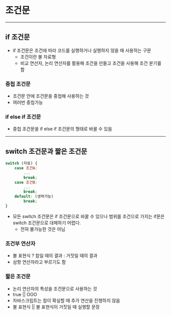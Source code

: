 # 조건문

----------

## if 조건문

- if 조건문은 조건에 따라 코드를 실행하거나 실행하지 않을 때 사용하는 구문
  - 조건이란 불 자료형
  - 비교 연산자, 논리 연산자를 활용해 조건을 만들고 조건을 사용해 조건 분기를 함

### 중첩 조건문

- 조건문 안에 조건문을 중첩해 사용하는 것
- 여러번 중첩가능

### if else if 조건문

- 중첩 조건문을 if else if 조건문의 형태로 바꿀 수 있음

----------------

## switch 조건문과 짧은 조건문

```javascript
switch (자료) {
    case 조건A:
        ...
        break;
    case 조건B:
        ...
        break;
    default: (생략가능)
        break;
}
```

- 모든 switch 조건문은 if 조건문으로 바꿀 수 있으나 범위를 조건으로 가지는 if문은 switch 조건문으로 대체하기 어렵다.
  - 전혀 불가능한 것은 아님

### 조건부 연산자

- 불 표현식 ? 참일 때의 결과 : 거짓일 때의 결과
- 삼항 연산자라고 부르기도 함

### 짧은 조건문

- 논리 연산자의 특성을 조건문으로 사용하는 것
- true || OOO
- 자바스크립트는 참이 확실할 때 추가 연산을 진행하지 않음
- 불 표현식 || 불 표현식이 거짓일 때 실행할 문장

